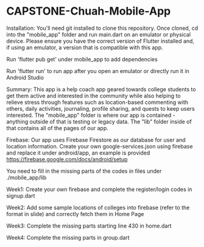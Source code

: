 # CAPSTONE-Chuah-Mobile-App

Installation: You'll need git installed to clone this repository.  Once cloned, cd into the "mobile_app" folder and run main.dart on an emulator or physical device.  Please ensure you have the correct version of Flutter installed and, if using an emulator, a version that is compatible with this app.  

Run 'flutter pub get' under mobile_app to add dependencies

Run 'flutter run' to run app after you open an emulator or directly run it in Android Studio

Summary: This app is a help coach app geared towards college students to get them active and interested in the community while also helping to relieve stress through features such as location-based commenting with others, daily activities, journaling, profile sharing, and quests to keep users interested. The "mobile_app" folder is where our app is contained - anything outside of that is testing or legacy data. The "lib" folder inside of that contains all of the pages of our app.

Firebase: Our app uses Firebase Firestore as our database for user and location information. Create your own google-services.json using firebase and replace it under android/app, an example is provided https://firebase.google.com/docs/android/setup

You need to fill in the missing parts of the codes in files under ./mobile_app/lib

Week1: Create your own firebase and complete the register/login codes in signup.dart

Week2: Add some sample locations of colleges into firebase (refer to the format in slide) and correctly fetch them in Home Page

Week3: Complete the missing parts starting line 430 in home.dart

Week4: Complete the missing parts in group.dart